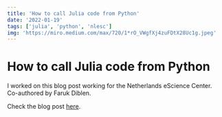 ```yaml
---
title: 'How to call Julia code from Python'
date: '2022-01-19'
tags: ['julia', 'python', 'nlesc']
img: 'https://miro.medium.com/max/720/1*rO_VWgfXj4zuFDtX28Uc1g.jpeg'
---
```


# How to call Julia code from Python

I worked on this blog post working for the Netherlands eScience Center.
Co-authored by Faruk Diblen.

Check the blog post [here](https://blog.esciencecenter.nl/how-to-call-julia-code-from-python-8589a56a98f2).
